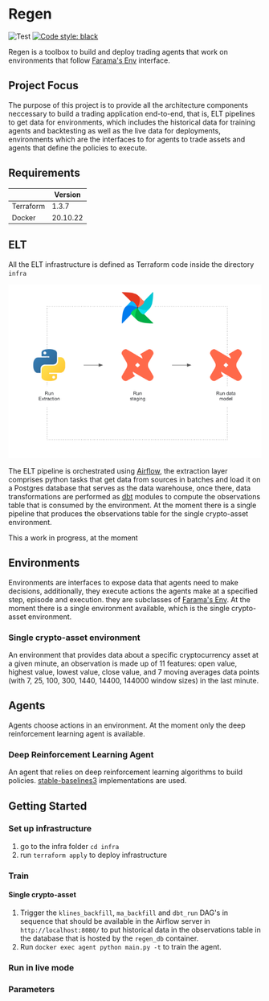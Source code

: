 # Regen
![Test](https://github.com/glinerosuarez/regen/actions/workflows/pull-request.yml/badge.svg)
[![Code style: black](https://img.shields.io/badge/code%20style-black-000000.svg)](https://github.com/psf/black)

Regen is a toolbox to build and deploy trading agents that work on 
environments that follow [Farama's Env](https://gymnasium.farama.org/api/env/)
interface.

## Project Focus

The purpose of this project is to provide all the architecture components
neccessary to build a trading application end-to-end, that is, ELT pipelines
to get data for environments, which includes the historical data for training
agents and backtesting as well as the live data for deployments, environments
which are the interfaces to for agents to trade assets and agents that define
the policies to execute.

## Requirements
|            | Version                | 
|------------|------------------------|
| Terraform  | 1.3.7                  | 
| Docker     | 20.10.22               |

## ELT
All the ELT infrastructure is defined as Terraform code inside the directory
`infra`

![img.png](img.png)

The ELT pipeline is orchestrated using [Airflow](https://github.com/apache/airflow),
the extraction layer comprises python tasks that get data from sources
in batches and load it on a Postgres database that serves as the data warehouse,
once there, data transformations are performed as [dbt](https://www.getdbt.com/) modules
to compute the observations table that is consumed by the environment. At the moment 
there is a single pipeline that produces the observations table for the single 
crypto-asset environment.


This a work in progress, at the moment 

## Environments
Environments are interfaces to expose data that agents need to make decisions, 
additionally, they execute actions the agents make at a specified step, episode and 
execution. they are subclasses of [Farama's Env](https://gymnasium.farama.org/api/env/).
At the moment there is a single environment available, which is the single crypto-asset
environment.

### Single crypto-asset environment
An environment that provides data about a specific cryptocurrency asset at a given minute,
an observation is made up of 11 features: open value, highest value, lowest value, 
close value, and 7 moving averages data points (with 7, 25, 100, 300, 1440, 
14400, 144000 window sizes) in the last minute.

## Agents
Agents choose actions in an environment. At the moment only the deep 
reinforcement learning agent is available.

### Deep Reinforcement Learning Agent
An agent that relies on deep reinforcement learning algorithms to build
policies. [stable-baselines3](https://stable-baselines3.readthedocs.io/en/master/)
implementations are used.

## Getting Started
### Set up infrastructure
1. go to the infra folder `cd infra`
2. run `terraform apply` to deploy infrastructure
### Train
#### Single crypto-asset
1. Trigger the `klines_backfill`, `ma_backfill` and `dbt_run` DAG's in 
sequence that should be available in the Airflow server in
`http://localhost:8080/` to put historical data in the observations table in
the database that is hosted by the `regen_db` container.
2. Run `docker exec agent python main.py -t` to train the agent.

### Run in live mode

### Parameters
